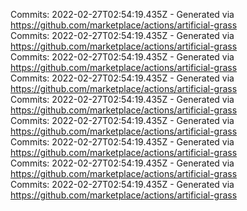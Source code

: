 Commits: 2022-02-27T02:54:19.435Z - Generated via https://github.com/marketplace/actions/artificial-grass
<br>
Commits: 2022-02-27T02:54:19.435Z - Generated via https://github.com/marketplace/actions/artificial-grass
<br>
Commits: 2022-02-27T02:54:19.435Z - Generated via https://github.com/marketplace/actions/artificial-grass
<br>
Commits: 2022-02-27T02:54:19.435Z - Generated via https://github.com/marketplace/actions/artificial-grass
<br>
Commits: 2022-02-27T02:54:19.435Z - Generated via https://github.com/marketplace/actions/artificial-grass
<br>
Commits: 2022-02-27T02:54:19.435Z - Generated via https://github.com/marketplace/actions/artificial-grass
<br>
Commits: 2022-02-27T02:54:19.435Z - Generated via https://github.com/marketplace/actions/artificial-grass
<br>
Commits: 2022-02-27T02:54:19.435Z - Generated via https://github.com/marketplace/actions/artificial-grass
<br>
Commits: 2022-02-27T02:54:19.435Z - Generated via https://github.com/marketplace/actions/artificial-grass
<br>
